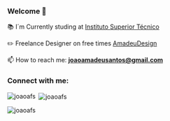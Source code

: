 <h3 align="left">Welcome 👋</h3>

📚 I´m Currently studing at [Instituto Superior Técnico](https://tecnico.ulisboa.pt/pt/)

✏️ Freelance Designer on free times [AmadeuDesign](https://www.behance.net/amadeudesign)

📫 How to reach me: **joaoamadeusantos@gmail.com**
</h5>

<h3 align="left">Connect with me:</h3>
<p align="left">
</p>

<p><img align="left" src="https://github-readme-stats.vercel.app/api/top-langs?username=joaoafs&show_icons=true&theme=dark&locale=en&layout=compact" alt="joaoafs" /></p>

<p>&nbsp;<img align="center" src="https://github-readme-stats.vercel.app/api?username=joaoafs&show_icons=true&theme=dark&locale=en" alt="joaoafs" /></p>

<p align="left"> <img src="https://komarev.com/ghpvc/?username=joaoafs&label=Profile%20views&color=0e75b6&style=flat" alt="joaoafs" /> </p>

